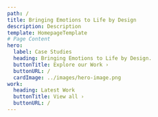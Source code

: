```yaml
---
path: /
title: Bringing Emotions to Life by Design
description: Description
template: HomepageTemplate
# Page Content
hero:
  label: Case Studies
  heading: Bringing Emotions to Life by Design.
  buttonTitle: Explore our Work ›
  buttonURL: /
  cardImage: ../images/hero-image.png
work:
  heading: Latest Work
  buttonTitle: View all ›
  buttonURL: /
---
```

